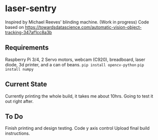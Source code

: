 # laser-sentry
Inspired by Michael Reeves' blinding machine. (Work in progress) 
Code based on https://towardsdatascience.com/automatic-vision-object-tracking-347af1cc8a3b
## Requirements
Raspberry Pi 3/4, 2 Servo motors, webcam (C920), breadboard, laser diode, 3d printer, and a can of beans.
```pip install opencv-python```
```pip install numpy```

## Current State
Currently printing the whole build, it takes me about 10hrs. Going to test it out right after. 

## To Do
Finish printing and design testing.
Code y axis control
Upload final build instructions. 

